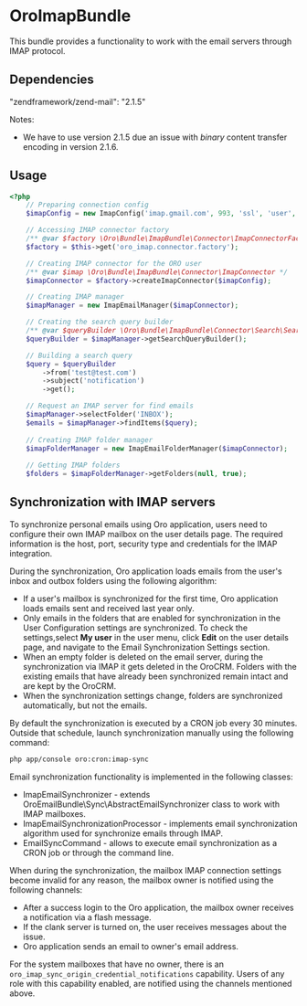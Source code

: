 OroImapBundle
=============

This bundle provides a functionality to work with the email servers through IMAP protocol.

Dependencies
------------

"zendframework/zend-mail": "2.1.5"

Notes:
- We have to use version 2.1.5 due an issue with *binary* content transfer encoding in version 2.1.6.


Usage
-----

``` php
<?php
    // Preparing connection config
    $imapConfig = new ImapConfig('imap.gmail.com', 993, 'ssl', 'user', 'pwd');

    // Accessing IMAP connector factory
    /** @var $factory \Oro\Bundle\ImapBundle\Connector\ImapConnectorFactory */
    $factory = $this->get('oro_imap.connector.factory');

    // Creating IMAP connector for the ORO user
    /** @var $imap \Oro\Bundle\ImapBundle\Connector\ImapConnector */
    $imapConnector = $factory->createImapConnector($imapConfig);

    // Creating IMAP manager
    $imapManager = new ImapEmailManager($imapConnector);

    // Creating the search query builder
    /** @var $queryBuilder \Oro\Bundle\ImapBundle\Connector\Search\SearchQueryBuilder */
    $queryBuilder = $imapManager->getSearchQueryBuilder();

    // Building a search query
    $query = $queryBuilder
        ->from('test@test.com')
        ->subject('notification')
        ->get();

    // Request an IMAP server for find emails
    $imapManager->selectFolder('INBOX');
    $emails = $imapManager->findItems($query);
    
    // Creating IMAP folder manager
    $imapFolderManager = new ImapEmailFolderManager($imapConnector);
    
    // Getting IMAP folders 
    $folders = $imapFolderManager->getFolders(null, true);
```

Synchronization with IMAP servers
---------------------------------
To synchronize personal emails using Oro application, users need to configure their own IMAP mailbox on the user details page. The required information is the host, port, security type and credentials for the IMAP integration.

During the synchronization, Oro application loads emails from the user's inbox and outbox folders using the following algorithm:

 - If a user's mailbox is synchronized for the first time, Oro application loads emails sent and received last year only.
 - Only emails in the folders that are enabled for synchronization in the User Configuration settings are synchronized. To check the settings,select **My user** in the user menu, click **Edit** on the user details page, and navigate to the Email Synchronization Settings section.
 - When an empty folder is deleted on the email server, during the synchronization via IMAP it gets deleted in the OroCRM. Folders with the existing emails that have already been synchronized remain intact and are kept by the OroCRM.
 - When the synchronization settings change, folders are synchronized automatically, but not the emails.

By default the synchronization is executed by a CRON job every 30 minutes. Outside that schedule, launch synchronization manually using the following command:

```bash
php app/console oro:cron:imap-sync
```

Email synchronization functionality is implemented in the following classes:

 - ImapEmailSynchronizer - extends OroEmailBundle\Sync\AbstractEmailSynchronizer class to work with IMAP mailboxes.
 - ImapEmailSynchronizationProcessor - implements email synchronization algorithm used for synchronize emails through IMAP.
 - EmailSyncCommand - allows to execute email synchronization as a CRON job or through the command line.

When during the synchronization, the mailbox IMAP connection settings become invalid for any reason, the mailbox owner is notified using the following channels:

 - After a success login to the Oro application, the mailbox owner receives a notification via a flash message.
 - If the clank server is turned on, the user receives messages about the issue.
 - Oro application sends an email to owner's email address.

For the system mailboxes that have no owner, there is an `oro_imap_sync_origin_credential_notifications` capability. Users of any role with this
capability enabled, are notified using the channels mentioned above.
